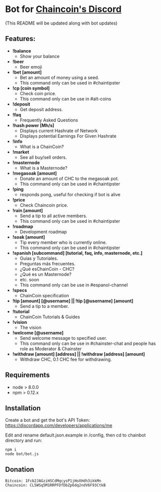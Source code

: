 # Bot for [Chaincoin's Discord](https://discord.gg/NabdcJ7)

(This README will be updated along with bot updates)

## Features:

* **!balance**
    * Show your balance
* **!beer**
    * Beer emoji
* **!bet [amount]**
    * Bet an amount of money using a seed.
    * This command only can be used in #chaintipster
* **!cp [coin symbol]**
    * Check coin price.
    * This command only can be use in #alt-coins
* **!deposit**
    * Get deposit address.
* **!faq**
    * Frequently Asked Questions
* **!hash power [Mh/s]**
    * Displays current Hashrate of Network
    * Displays potential Earnings For Given Hashrate
* **!info**
    * What is a ChainCoin?
* **!market**
    * See all buy/sell orders.
* **!masternode**
    * What is a Masternode?
* **!megasoak [amount]**
    * Donate an amount of CHC to the megasoak pot.
    * This command only can be used in #chaintipster
* **!ping**
    * responds pong, useful for checking if bot is alive
* **!price**
    * Check Chaincoin price.
* **!rain [amount]**
    * Send a tip to all active members.
    * This command only can be used in #chaintipster
* **!roadmap**
    * Development roadmap
* **!soak [amount]**
    * Tip every member who is currently online.
    * This command only can be used in #chaintipster
* **!spanish [subcommand] [tutorial, faq, info, masternode, etc.]**
    * Guías y Tutoriales.
    * Preguntas más frecuentes.
    * ¿Qué esChainCoin - CHC?
    * ¿Qué es un Masternode?
    * etc. soon
    * This command only can be use in #espanol-channel
* **!specs**
    * ChainCoin specification
* **!tip [amount] [@username] || !tip [@username] [amount]**
    * Send a tip to a member.
* **!tutorial**
    * ChainCoin Tutorials & Guides
* **!vision**
    * The vision
* **!welcome [@username]**
    * Send welcome message to specified user.
    * This command only can be use in #chainster-chat and people has role as Moderator & Chainster
* **!withdraw [amount] [address] || !withdraw [address] [amount]**
    * Withdraw CHC, 0.1 CHC fee for withdrawing.

## Requirements

* node > 8.0.0
* npm > 0.12.x

## Installation

Create a bot and get the bot's API Token:
https://discordapp.com/developers/applications/me

Edit and rename default.json.example in /config, then cd to chainbot directory
and run:

```
npm i
node bot/bot.js
```

## Donation
```
Bitcoin: 1Fcb2JAGziHSCdMqcysP1jHoXHdh3ikkMn
Chaincoin: CL5WSq5M1RRPFDfDbZp6dq2ndV6F93CtkB
```

